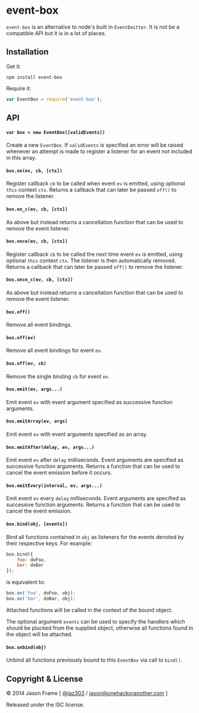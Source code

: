 # event-box

`event-box` is an alternative to node's built in `EventEmitter`. It is not be a compatible API but it is in a lot of places.

## Installation

Get it:

```shell
npm install event-box
```

Require it:

```javascript
var EventBox = require('event-box');
```

## API

#### `var box = new EventBox([validEvents])`

Create a new `EventBox`. If `validEvents` is specified an error will be raised whenever an attempt is made to register a listener for an event not included in this array.

#### `box.on(ev, cb, [ctx])`

Register callback `cb` to be called when event `ev` is emitted, using optional `this` context `ctx`. Returns a callback that can later be passed `off()` to remove the listener.

#### `box.on_c(ev, cb, [ctx])`

As above but instead returns a cancellation function that can be used to remove the event listener.

#### `box.once(ev, cb, [ctx])`

Register callback `cb` to be called the next time event `ev` is emitted, using optional `this` context `ctx`. The listener is then automatically removed. Returns a callback that can later be passed `off()` to remove the listener.

#### `box.once_c(ev, cb, [ctx])`

As above but instead returns a cancellation function that can be used to remove the event listener.

#### `box.off()`

Remove all event bindings.

#### `box.off(ev)`

Remove all event bindings for event `ev`.

#### `box.off(ev, cb)`

Remove the single binding `cb` for event `ev`.

#### `box.emit(ev, args...)`

Emit event `ev` with event argument specified as successive function arguments.

#### `box.emitArray(ev, args)`

Emit event `ev` with event arguments specified as an array.

#### `box.emitAfter(delay, ev, args...)`

Emit event `ev` after `delay` milliseconds. Event arguments are specified as successive function arguments. Returns a function that can be used to cancel the event emission before it occurs.

#### `box.emitEvery(interval, ev, args...)`

Emit event `ev` every `delay` milliseconds. Event arguments are specified as successive function arguments. Returns a function that can be used to cancel the event emission.

#### `box.bind(obj, [events])`

Bind all functions contained in `obj` as listeners for the events denoted by their respective keys. For example:

```javascript
box.bind({
	foo: doFoo,
	bar: doBar
});
```

is equivalent to:

```javascript
box.on('foo', doFoo, obj);
box.on('bar', doBar, obj);
```

Attached functions will be called in the context of the bound object.

The optional argument `events` can be used to specify the handlers which should be plucked from the supplied object, otherwise all functions found in the object will be attached.

#### `box.unbind(obj)`

Unbind all functions previously bound to this `EventBox` via call to `bind()`.

## Copyright &amp; License

&copy; 2014 Jason Frame [ [@jaz303](http://twitter.com/jaz303) / [jason@onehackoranother.com](mailto:jason@onehackoranother.com) ]

Released under the ISC license.